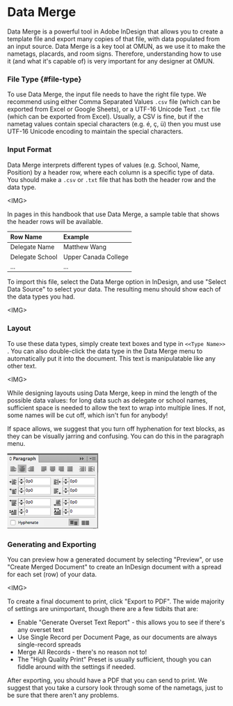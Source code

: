 # Data Merge

Data Merge is a powerful tool in Adobe InDesign that allows you to create a template file and export many copies of that file, with data populated from an input source. Data Merge is a key tool at OMUN, as we use it to make the nametags, placards, and room signs. Therefore, understanding how to use it \(and what it's capable of\) is very important for any designer at OMUN.

### File Type {#file-type}

To use Data Merge, the input file needs to have the right file type. We recommend using either Comma Separated Values `.csv` file \(which can be exported from Excel or Google Sheets\), or a UTF-16 Unicode Text `.txt` file \(which can be exported from Excel\). Usually, a CSV is fine, but if the nametag values contain special characters \(e.g. é, ç, ü\) then you must use UTF-16 Unicode encoding to maintain the special characters.

### Input Format

Data Merge interprets different types of values \(e.g. School, Name, Position\) by a header row, where each column is a specific type of data. You should make a `.csv` or `.txt` file that has both the header  row and the data type.

&lt;IMG&gt;

In pages in this handbook that use Data Merge, a sample table that shows the header rows will be available.

| Row Name | Example |
| :--- | :--- |
| Delegate Name | Matthew Wang |
| Delegate School | Upper Canada College |
| ... | ... |

To import this file, select the Data Merge option in InDesign, and use "Select Data Source" to select your data. The resulting menu should show each of the data types you had.

&lt;IMG&gt;

### Layout

To use these data types, simply create text boxes and type in `<<Type Name>>` . You can also double-click the data type in the Data Merge menu to automatically put it into the document. This text is manipulatable like any other text.

&lt;IMG&gt;

While designing layouts using Data Merge, keep in mind the length of the possible data values: for long data such as delegate or school names, sufficient space is needed to allow the text to wrap into multiple lines. If not, some names will be cut off, which isn't fun for anybody!

If space allows, we suggest that you turn off hyphenation for text blocks, as they can be visually jarring and confusing. You can do this in the paragraph menu.

![Notice how &quot;Hyphenate&quot; is turned off in the bottom-left](.gitbook/assets/assets-2f-l9quygrju-6ss8aoavd-2f-ld3-w9kfkolhfdwx-1g-2f-ld33woa6tcznem-pqpi-2fscreen-shot-2018-05-21.png)

### Generating and Exporting

You can preview how a generated document by selecting "Preview", or use "Create Merged Document" to create an InDesign document with a spread for each set \(row\) of your data.

&lt;IMG&gt;

To create a final document to print, click "Export to PDF". The wide majority of settings are unimportant, though there are a few tidbits that are:

* Enable "Generate Overset Text Report" - this allows you to see if there's any overset text
* Use Single Record per Document Page, as our documents are always single-record spreads
* Merge All Records - there's no reason not to!
* The "High Quality Print" Preset is usually sufficient, though you can fiddle around with the settings if needed.

After exporting, you should have a PDF that you can send to print. We suggest that you take a cursory look through some of the nametags, just to be sure that there aren't any problems.


